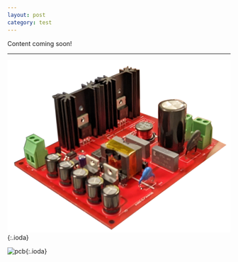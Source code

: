 ```yaml
---
layout: post
category: test
---
```


Content coming soon!

---

![pcb](/assets/img/pcb/pcb-llc.png){:.ioda}

![pcb](/assets/img/pcb/pcb-llc-full-bridge.jpg){:.ioda}